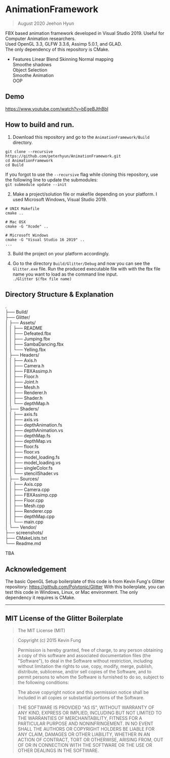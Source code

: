 # AnimationFramework
> August 2020 Jeehon Hyun

FBX based animation framework developed in Visual Studio 2019. Useful for Computer Animation researchers.  
Used OpenGL 3.3, GLFW 3.3.6, Assimp 5.0.1, and GLAD.  
The only dependency of this repository is CMake.

* Features
Linear Blend Skinning
Normal mapping  
Smoothe shadows  
Object Selection  
Smoothe Animation  
OOP  

## Demo
https://www.youtube.com/watch?v=bEgeBJthBbI

## How to build and run.
1. Download this repository and go to the ```AnimationFramework/Build``` directory.
```
git clone --recursive https://github.com/peterhyun/AnimationFramework.git
cd AnimationFramework
cd Build
```

If you forgot to use the ```--recursive``` flag while cloning this repository, use the following line to update the submodules:  
```git submodule update --init```

2. Make a project/solution file or makefile depending on your platform. I used Microsoft Windows, Visual Studio 2019.
```
# UNIX Makefile
cmake ..

# Mac OSX
cmake -G "Xcode" ..

# Microsoft Windows
cmake -G "Visual Studio 16 2019" ..
...
```

3. Build the project on your platform accordingly.

4. Go to the directory ```Build/Glitter/Debug``` and now you can see the ```Glitter.exe``` file. Run the produced executable file with with the fbx file name you want to load as the command line input.  
```./Glitter $(fbx file name)```

## Directory Structure & Explanation
.  
├── Build/  
├── Glitter/  
│   ├── Assets/  
│   │   ├── README  
│   │   ├── Defeated.fbx  
│   │   ├── Jumping.fbx  
│   │   ├── SambaDancing.fbx  
│   │   └── Yelling.fbx  
│   ├── Headers/  
│   │   ├── Axis.h  
│   │   ├── Camera.h  
│   │   ├── FBXAssimp.h  
│   │   ├── Floor.h  
│   │   ├── Joint.h  
│   │   ├── Mesh.h  
│   │   ├── Renderer.h  
│   │   ├── Shader.h  
│   │   └── depthMap.h  
│   ├── Shaders/  
│   │   ├── axis.fs  
│   │   ├── axis.vs  
│   │   ├── depthAnimation.fs  
│   │   ├── depthAnimation.vs  
│   │   ├── depthMap.fs  
│   │   ├── depthMap.vs  
│   │   ├── floor.fs  
│   │   ├── floor.vs  
│   │   ├── model_loading.fs  
│   │   ├── model_loading.vs  
│   │   ├── singleColor.fs  
│   │   └── stencilShader.vs  
│   ├── Sources/  
│   │   ├── Axis.cpp  
│   │   ├── Camera.cpp  
│   │   ├── FBXAssimp.cpp  
│   │   ├── Floor.cpp  
│   │   ├── Mesh.cpp  
│   │   ├── Renderer.cpp  
│   │   ├── depthMap.cpp  
│   │   └── main.cpp  
│   └── Vendor/  
├── screenshots/  
├── CMakeLists.txt  
└── Readme.md 

TBA

## Acknowledgement
The basic OpenGL Setup boilerplate of this code is from Kevin Fung's Glitter repository: https://github.com/Polytonic/Glitter
With this boilerplate, you can test this code in Windows, Linux, or Mac environment. The only dependency it requires is CMake.

-------------------------------------------------------------------------------------------------------------------
## MIT License of the Glitter Boilerplate
>The MIT License (MIT)

>Copyright (c) 2015 Kevin Fung

>Permission is hereby granted, free of charge, to any person obtaining a copy of this software and associated documentation files (the "Software"), to deal in the Software without restriction, including without limitation the rights to use, copy, modify, merge, publish, distribute, sublicense, and/or sell copies of the Software, and to permit persons to whom the Software is furnished to do so, subject to the following conditions:

>The above copyright notice and this permission notice shall be included in all copies or substantial portions of the Software.

>THE SOFTWARE IS PROVIDED "AS IS", WITHOUT WARRANTY OF ANY KIND, EXPRESS OR IMPLIED, INCLUDING BUT NOT LIMITED TO THE WARRANTIES OF MERCHANTABILITY, FITNESS FOR A PARTICULAR PURPOSE AND NONINFRINGEMENT. IN NO EVENT SHALL THE AUTHORS OR COPYRIGHT HOLDERS BE LIABLE FOR ANY CLAIM, DAMAGES OR OTHER LIABILITY, WHETHER IN AN ACTION OF CONTRACT, TORT OR OTHERWISE, ARISING FROM, OUT OF OR IN CONNECTION WITH THE SOFTWARE OR THE USE OR OTHER DEALINGS IN THE SOFTWARE.
